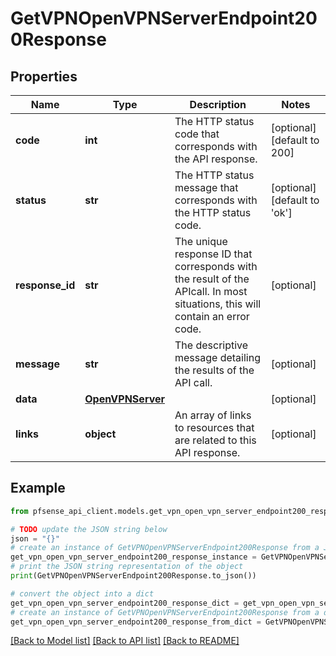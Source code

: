 # GetVPNOpenVPNServerEndpoint200Response


## Properties

Name | Type | Description | Notes
------------ | ------------- | ------------- | -------------
**code** | **int** | The HTTP status code that corresponds with the API response. | [optional] [default to 200]
**status** | **str** | The HTTP status message that corresponds with the HTTP status code. | [optional] [default to 'ok']
**response_id** | **str** | The unique response ID that corresponds with the result of the APIcall. In most situations, this will contain an error code. | [optional] 
**message** | **str** | The descriptive message detailing the results of the API call. | [optional] 
**data** | [**OpenVPNServer**](OpenVPNServer.md) |  | [optional] 
**links** | **object** | An array of links to resources that are related to this API response. | [optional] 

## Example

```python
from pfsense_api_client.models.get_vpn_open_vpn_server_endpoint200_response import GetVPNOpenVPNServerEndpoint200Response

# TODO update the JSON string below
json = "{}"
# create an instance of GetVPNOpenVPNServerEndpoint200Response from a JSON string
get_vpn_open_vpn_server_endpoint200_response_instance = GetVPNOpenVPNServerEndpoint200Response.from_json(json)
# print the JSON string representation of the object
print(GetVPNOpenVPNServerEndpoint200Response.to_json())

# convert the object into a dict
get_vpn_open_vpn_server_endpoint200_response_dict = get_vpn_open_vpn_server_endpoint200_response_instance.to_dict()
# create an instance of GetVPNOpenVPNServerEndpoint200Response from a dict
get_vpn_open_vpn_server_endpoint200_response_from_dict = GetVPNOpenVPNServerEndpoint200Response.from_dict(get_vpn_open_vpn_server_endpoint200_response_dict)
```
[[Back to Model list]](../README.md#documentation-for-models) [[Back to API list]](../README.md#documentation-for-api-endpoints) [[Back to README]](../README.md)


